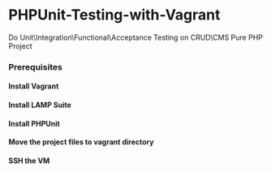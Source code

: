 # PHPUnit-Testing-with-Vagrant
Do Unit\Integration\Functional\Acceptance Testing on CRUD\CMS Pure PHP Project

### Prerequisites

#### Install Vagrant
#### Install LAMP Suite
#### Install PHPUnit
#### Move the project files to vagrant directory
#### SSH the VM

